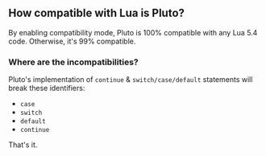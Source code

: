 ## How compatible with Lua is Pluto?
By enabling compatibility mode, Pluto is 100% compatible with any Lua 5.4 code. Otherwise, it's 99% compatible.
### Where are the incompatibilities?
Pluto's implementation of `continue` & `switch/case/default` statements will break these identifiers:
- `case`
- `switch`
- `default`
- `continue`

That's it.
